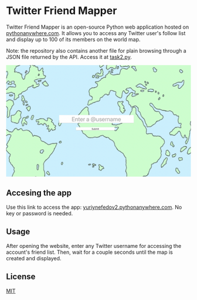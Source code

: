 # Twitter Friend Mapper

Twitter Friend Mapper is an open-source Python web application hosted on [pythonanywhere.com](https://www.pythonanywhere.com). It allows you to access any Twitter user's follow list and display up to 100 of its members on the world map.

Note: the repository also contains another file for plain browsing through a JSON file returned by the API. Access it at [task2.py](task2.py).

![alt text](screenshot.png)

## Accesing the app

Use this link to access the app: [yuriynefedov2.pythonanywhere.com](https://yuriynefedov2.pythonanywhere.com). No key or password is needed.

## Usage

After opening the website, enter any Twitter username for accessing the account's friend list. Then, wait for a couple seconds until the map is created and displayed.


## License
[MIT](https://choosealicense.com/licenses/mit/)
